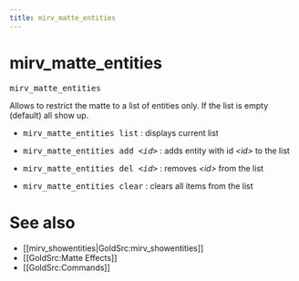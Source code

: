 ```yaml
---
title: mirv_matte_entities
---
```


# mirv_matte_entities

<tt>mirv_matte_entities</tt>

Allows to restrict the matte to a list of entities only.
If the list is empty (default) all show up.


* <tt>mirv_matte_entities list</tt>
: displays current list

* <tt>mirv_matte_entities add _&lt;id&gt;_</tt>
: adds entity with id _&lt;id&gt;_ to the list

* <tt>mirv_matte_entities del _&lt;id&gt;_</tt>
: removes _&lt;id&gt;_ from the list

* <tt>mirv_matte_entities clear</tt>
: clears all items from the list


# See also

* [[mirv_showentities|GoldSrc:mirv_showentities]]
* [[GoldSrc:Matte Effects]]
* [[GoldSrc:Commands]]
